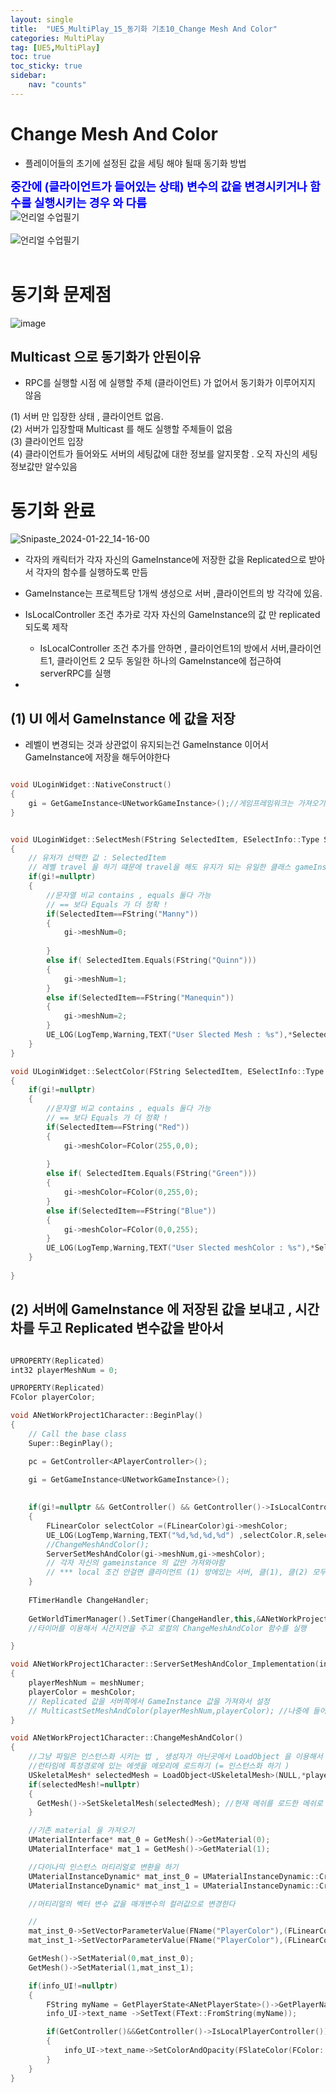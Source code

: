 ```yaml
---
layout: single
title:  "UE5_MultiPlay_15_동기화 기초10_Change Mesh And Color"
categories: MultiPlay
tag: [UE5,MultiPlay]
toc: true
toc_sticky: true
sidebar:
    nav: "counts"
---
```


# Change Mesh And Color
   
 * 플레이어들의 초기에 설정된 값을 세팅 해야 될때 동기화 방법
   
<b><span style="color:blue; font-size:130%">  중간에 (클라이언트가 들어있는 상태) 변수의 값을 변경시키거나 함수를 실행시키는 경우 와 다름</span></b>
<br>
![언리얼 수업필기](https://github.com/silverlnng/NetworkClass/assets/112385982/90a6a702-d3f0-4de9-a8a6-d4262829e3b9)
<br>
<br>
![언리얼 수업필기](https://github.com/silverlnng/NetworkClass/assets/112385982/08e662c7-f4ed-4301-82ae-223dfad049cc)
<br>
<br>

# 동기화 문제점 

![image](https://github.com/silverlnng/MultiTeamProject/assets/112385982/c040e425-7842-43a6-afa6-c44a34e9d6aa)

## Multicast 으로 동기화가 안된이유

* RPC를 실행할 시점 에 실행할 주체 (클라이언트) 가 없어서 동기화가 이루어지지 않음

(1) 서버 만 입장한 상태 , 클라이언트 없음. <br>
(2) 서버가 입장할때 Multicast 를 해도 실행할 주체들이 없음<br>
(3) 클라이언트 입장 <br>
(4) 클라이언트가 들어와도 서버의 세팅값에 대한 정보를 알지못함 . 오직 자신의 세팅 정보값만 알수있음 <br>

# 동기화 완료

![Snipaste_2024-01-22_14-16-00](https://github.com/silverlnng/MultiTeamProject/assets/112385982/e1e7e2d8-f6f3-4d01-98f1-57e466136836)



* 각자의 캐릭터가 각자 자신의 GameInstance에 저장한 값을  Replicated으로 받아서 각자의 함수를 실행하도록 만듬

* GameInstance는 프로젝트당 1개씩 생성으로 서버 ,클라이언트의 방 각각에 있음.

* IsLocalController 조건 추가로 각자 자신의 GameInstance의 값 만 replicated 되도록 제작
    * IsLocalController 조건 추가를 안하면 , 클라이언트1의 방에서 서버,클라이언트1, 클라이언트 2 모두 동일한 하나의 GameInstance에 접근하여 serverRPC를 실행

* 

## (1) UI 에서 GameInstance 에 값을 저장

* 레벨이 변경되는 것과 상관없이 유지되는건 GameInstance 이어서 GameInstance에 저장을 해두어야한다 

```cpp

void ULoginWidget::NativeConstruct()
{
	gi = GetGameInstance<UNetworkGameInstance>();//게임프레임워크는 가져오기 쉬움	
}


void ULoginWidget::SelectMesh(FString SelectedItem, ESelectInfo::Type SelectionType)
{
	// 유저가 선택한 값 : SelectedItem
	// 레벨 travel 을 하기 떄문에 travel을 해도 유지가 되는 유일한 클래스 gameInstance 에 저장을 하기
	if(gi!=nullptr)
	{
		//문자열 비교 contains , equals 둘다 가능
		// == 보다 Equals 가 더 정확 ! 
		if(SelectedItem==FString("Manny"))
		{
			gi->meshNum=0;
			
		}
		else if( SelectedItem.Equals(FString("Quinn")))
		{
			gi->meshNum=1;
		}
		else if(SelectedItem==FString("Manequin"))
		{
			gi->meshNum=2;
		}
		UE_LOG(LogTemp,Warning,TEXT("User Slected Mesh : %s"),*SelectedItem);
	}
}

void ULoginWidget::SelectColor(FString SelectedItem, ESelectInfo::Type SelectionType)
{
	if(gi!=nullptr)
	{
		//문자열 비교 contains , equals 둘다 가능
		// == 보다 Equals 가 더 정확 ! 
		if(SelectedItem==FString("Red"))
		{
			gi->meshColor=FColor(255,0,0);
			
		}
		else if( SelectedItem.Equals(FString("Green")))
		{
			gi->meshColor=FColor(0,255,0);
		}
		else if(SelectedItem==FString("Blue"))
		{
			gi->meshColor=FColor(0,0,255);
		}
		UE_LOG(LogTemp,Warning,TEXT("User Slected meshColor : %s"),*SelectedItem);
	}
	
}

```

## (2) 서버에 GameInstance 에 저장된 값을 보내고 , 시간차를 두고 Replicated 변수값을 받아서 

```cpp

UPROPERTY(Replicated)
int32 playerMeshNum = 0;

UPROPERTY(Replicated)
FColor playerColor;

```


```cpp
void ANetWorkProject1Character::BeginPlay()
{
	// Call the base class  
	Super::BeginPlay();

	pc = GetController<APlayerController>();

	gi = GetGameInstance<UNetworkGameInstance>();
	
	
	if(gi!=nullptr && GetController() && GetController()->IsLocalController())
	{
		FLinearColor selectColor =(FLinearColor)gi->meshColor;
		UE_LOG(LogTemp,Warning,TEXT("%d,%d,%d,%d") ,selectColor.R,selectColor.G,selectColor.B,selectColor.A);
		//ChangeMeshAndColor();
		ServerSetMeshAndColor(gi->meshNum,gi->meshColor);
		// 각자 자신의 gameinstance 의 값만 가져와야함 
		// *** local 조건 안걸면 클라이언트 (1) 방에있는 서버, 클(1), 클(2) 모두 클(1)의 게임인스턴스의 값을 가져와서 서버 rpc를 실행함
	}
	
	FTimerHandle ChangeHandler;
	
	GetWorldTimerManager().SetTimer(ChangeHandler,this,&ANetWorkProject1Character::ChangeMeshAndColor,0.5f,false);
    //타이머를 이용해서 시간지연을 주고 로컬의 ChangeMeshAndColor 함수를 실행

}
```

```cpp
void ANetWorkProject1Character::ServerSetMeshAndColor_Implementation(int32 meshNumer, FColor meshColor)
{
	playerMeshNum = meshNumer;
	playerColor = meshColor;
    // Replicated 값을 서버쪽에서 GameInstance 값을 가져와서 설정
	// MulticastSetMeshAndColor(playerMeshNum,playerColor); //나중에 들어온 클라이언트는 실행 못함 (실행시점에 없으니까 )
}
```
   
```cpp
void ANetWorkProject1Character::ChangeMeshAndColor()
{
	//그냥 파일은 인스턴스화 시키는 법 , 생성자가 아닌곳에서 LoadObject 을 이용해서 create 하는 것
	//런타임에 특정경로에 있는 에셋을 메모리에 로드하기 (= 인스턴스화 하기 )
	USkeletalMesh* selectedMesh = LoadObject<USkeletalMesh>(NULL,*playerMeshes[playerMeshNum],NULL,LOAD_None,NULL);
	if(selectedMesh!=nullptr)
	{
	  GetMesh()->SetSkeletalMesh(selectedMesh);	//현재 메쉬를 로드한 메쉬로 설정
	}

	//기존 material 을 가져오기 
	UMaterialInterface* mat_0 = GetMesh()->GetMaterial(0);
	UMaterialInterface* mat_1 = GetMesh()->GetMaterial(1);

	//다이나믹 인스턴스 머티리얼로 변환을 하기 
	UMaterialInstanceDynamic* mat_inst_0 = UMaterialInstanceDynamic::Create(mat_0,this);
	UMaterialInstanceDynamic* mat_inst_1 = UMaterialInstanceDynamic::Create(mat_1,this);

	//머티리얼의 벡터 변수 값을 매개변수의 컬러값으로 변경한다

	//
	mat_inst_0->SetVectorParameterValue(FName("PlayerColor"),(FLinearColor)playerColor);
	mat_inst_1->SetVectorParameterValue(FName("PlayerColor"),(FLinearColor)playerColor);

	GetMesh()->SetMaterial(0,mat_inst_0);
	GetMesh()->SetMaterial(1,mat_inst_1);

	if(info_UI!=nullptr)
	{
		FString myName = GetPlayerState<ANetPlayerState>()->GetPlayerName();
	    info_UI->text_name ->SetText(FText::FromString(myName));

		if(GetController()&&GetController()->IsLocalPlayerController())
		{
			info_UI->text_name->SetColorAndOpacity(FSlateColor(FColor::Emerald));
		}
	}
}
```

## 